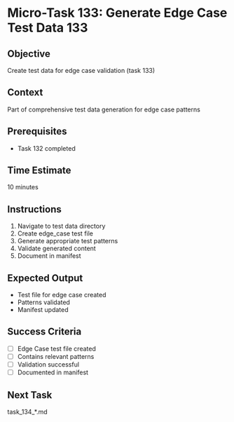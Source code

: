 # Micro-Task 133: Generate Edge Case Test Data 133

## Objective
Create test data for edge case validation (task 133)

## Context
Part of comprehensive test data generation for edge case patterns

## Prerequisites
- Task 132 completed

## Time Estimate
10 minutes

## Instructions
1. Navigate to test data directory
2. Create edge_case test file
3. Generate appropriate test patterns
4. Validate generated content
5. Document in manifest

## Expected Output
- Test file for edge case created
- Patterns validated
- Manifest updated

## Success Criteria
- [ ] Edge Case test file created
- [ ] Contains relevant patterns
- [ ] Validation successful
- [ ] Documented in manifest

## Next Task
task_134_*.md